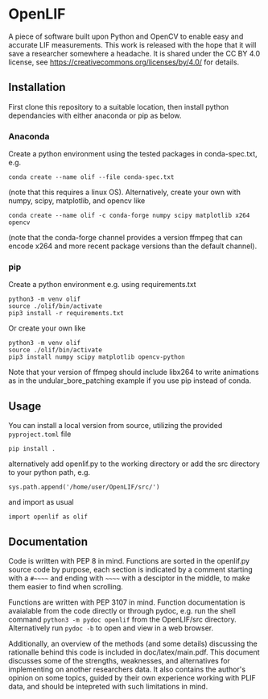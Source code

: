 # OpenLIF
A piece of software built upon Python and OpenCV to enable easy and accurate 
LIF measurements. This work is released with the hope that it will save a
researcher somewhere a headache. It is shared under the CC BY 4.0 license,
see https://creativecommons.org/licenses/by/4.0/ for details. 

## Installation 

First clone this repository to a suitable location, then install python
dependancies with either anaconda or pip as below.

### Anaconda

Create a python environment using the tested packages in conda-spec.txt, e.g.

```
conda create --name olif --file conda-spec.txt
```

(note that this requires a linux OS).
Alternatively, create your own with numpy, scipy, matplotlib, and opencv
like

```
conda create --name olif -c conda-forge numpy scipy matplotlib x264 opencv
```

(note that the conda-forge channel provides a version ffmpeg that can encode
x264 and more recent package versions than the default channel).

### pip

Create a python environment e.g. using requirements.txt

```
python3 -m venv olif
source ./olif/bin/activate
pip3 install -r requirements.txt
```

Or create your own like

```
python3 -m venv olif
source ./olif/bin/activate
pip3 install numpy scipy matplotlib opencv-python
```

Note that your version of ffmpeg should include libx264 to write animations as
in the undular_bore_patching example if you use pip instead of conda.

## Usage

You can install a local version from source, utilizing the provided `pyproject.toml` file

```
pip install .
```

alternatively add openlif.py to the working directory or add the src directory to your 
python path, e.g.

```
sys.path.append('/home/user/OpenLIF/src/')
```

and import as usual

```
import openlif as olif
```

## Documentation

Code is written with PEP 8 in mind. Functions are sorted in the openlif.py
source code by purpose, each section is indicated by a comment starting with a
`#~~~~` and ending with `~~~~` with a desciptor in the middle, to make them
easier to find when scrolling.

Functions are written with PEP 3107 in mind.
Function documentation is avaialable from the code directly or through pydoc,
e.g. run the shell command `python3 -m pydoc openlif` from the OpenLIF/src
directory. Alternatively run `pydoc -b` to open and view in a web browser.

Additionally, an overview of the methods (and some details) discussing the
rationalle behind this code is included in doc/latex/main.pdf.
This document discusses some of the strengths, weaknesses, and alternatives for
implementing on another researchers data. It also contains the author's
opinion on some topics, guided by their own experience working with PLIF data,
and should be intepreted with such limitations in mind.
